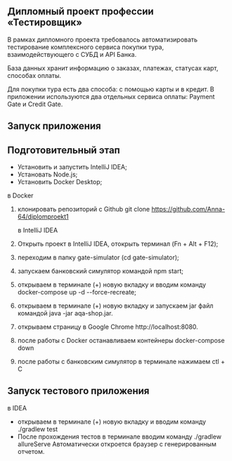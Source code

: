 ## Дипломный проект профессии «Тестировщик»
В рамках дипломного проекта требовалось автоматизировать тестирование комплексного сервиса покупки тура, 
взаимодействующего с СУБД и API Банка.

База данных хранит информацию о заказах, платежах, статусах карт, способах оплаты.

Для покупки тура есть два способа: с помощью карты и в кредит. 
В приложении используются два отдельных сервиса оплаты: Payment Gate и Credit Gate.

## Запуск приложения

## Подготовительный этап
- Установить и запустить IntelliJ IDEA;
- Установать Node.js;
- Установить Docker Desktop;

 в Docker 
1) клонировать репозиторий с Github git clone https://github.com/Anna-64/diplomproekt1

   в IntelliJ IDEA
2) Открыть проект в IntelliJ IDEA, отокрыть терминал (Fn + Alt + F12);
3) переходим в папку gate-simulator (cd gate-simulator);
4) запускаем банковский симулятор командой npm start;
5) открываем в терминале (+) новую вкладку и вводим команду docker-compose up -d --force-recreate;
6) открываем в терминале (+) новую вкладку и запускаем jar файл командой java -jar aqa-shop.jar.
7) открываем страницу в Google Chrome http://localhost:8080.
8) после работы с Docker останавливаем контейнеры docker-compose down
9) после работы с банковским симулятор в терминале нажимаем ctl + C


 ## Запуск тестового приложения
в IDEA 
- открываем в терминале (+) новую вкладку и вводим команду ./gradlew test
- После прохождения тестов в терминале вводим команду ./gradlew allureServe
Автоматически откроется браузер с генерированным отчетом.

